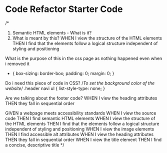 # Code Refactor Starter Code
/*
1. Semantic HTML elements - What is it?
2. What is meant by this?
WHEN I view the structure of the HTML elements
THEN I find that the elements follow a logical structure independent of styling and positioning



What is the purpose of this in the css page as nothing happened even when i removed it
* {
    box-sizing: border-box;
    padding: 0;
    margin: 0;
}

Do i need this piece of code in CSS?
 /*To set the background color of the website*/
.header navi ul {
    list-style-type: none;
}

Are we talking about the footer code?
WHEN I view the heading attributes
THEN they fall in sequential order

GIVEN a webpage meets accessibility standards
WHEN I view the source code
THEN I find semantic HTML elements
WHEN I view the structure of the HTML elements
THEN I find that the elements follow a logical structure independent of styling and positioning
WHEN I view the image elements
THEN I find accessible alt attributes
WHEN I view the heading attributes
THEN they fall in sequential order
WHEN I view the title element
THEN I find a concise, descriptive title
*/
